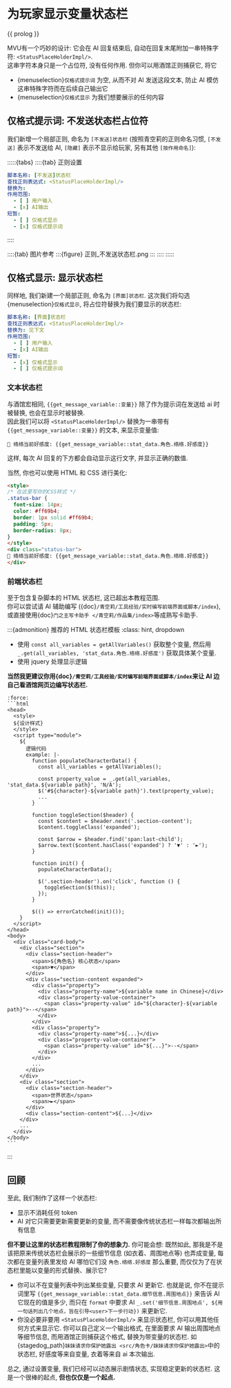# 为玩家显示变量状态栏

{{ prolog }}

MVU有一个巧妙的设计: 它会在 AI 回复结束后, 自动在回复末尾附加一串特殊字符: `<StatusPlaceHolderImpl/>`. \
这串字符本身只是一个占位符, 没有任何作用. 但你可以用酒馆正则捕获它, 将它

- {menuselection}`仅格式提示词` 为空, 从而不对 AI 发送这段文本, 防止 AI 模仿这串特殊字符而在后续自己输出它
- {menuselection}`仅格式显示` 为我们想要展示的任何内容

## 仅格式提示词: 不发送状态栏占位符

我们新增一个局部正则, 命名为 `[不发送]状态栏` (按照青空莉的正则命名习惯, `[不发送]` 表示不发送给 AI, `[隐藏]` 表示不显示给玩家, 另有其他 `[按作用命名]`):

:::::{tabs}
::::{tab} 正则设置

```yaml
脚本名称: [不发送]状态栏
查找正则表达式: <StatusPlaceHolderImpl/>
替换为:
作用范围:
  - [ ] 用户输入
  - [x] AI输出
短暂:
  - [ ] 仅格式显示
  - [x] 仅格式提示词
```

::::

::::{tab} 图片参考
:::{figure} 正则_不发送状态栏.png
:::
::::
:::::

## 仅格式显示: 显示状态栏

同样地, 我们新建一个局部正则, 命名为 `[界面]状态栏`. 这次我们将勾选 {menuselection}`仅格式显示`, 将占位符替换为我们要显示的状态栏:

```yaml
脚本名称: [界面]状态栏
查找正则表达式: <StatusPlaceHolderImpl/>
替换为: 见下文
作用范围:
  - [ ] 用户输入
  - [x] AI输出
短暂:
  - [x] 仅格式显示
  - [ ] 仅格式提示词
```

### 文本状态栏

与酒馆宏相同, `{{get_message_variable::变量}}` 除了作为提示词在发送给 ai 时被替换, 也会在显示时被替换. \
因此我们可以将 `<StatusPlaceHolderImpl/>` 替换为一串带有 `{{get_message_variable::变量}}` 的文本, 来显示变量值:

```text
💖 络络当前好感度: {{get_message_variable::stat_data.角色.络络.好感度}}
```

这样, 每次 AI 回复的下方都会自动显示这行文字, 并显示正确的数值.

当然, 你也可以使用 HTML 和 CSS 进行美化:

```html
<style>
/* 在这里写你的CSS样式 */
.status-bar {
  font-size: 14px;
  color: #ff69b4;
  border: 1px solid #ff69b4;
  padding: 5px;
  border-radius: 8px;
}
</style>
<div class="status-bar">
💖 络络当前好感度: {{get_message_variable::stat_data.角色.络络.好感度}}
</div>
```

### 前端状态栏

至于包含复杂脚本的 HTML 状态栏, 这已超出本教程范围. \
你可以尝试请 AI 辅助编写 ({doc}`/青空莉/工具经验/实时编写前端界面或脚本/index`), 或直接使用{doc}`门之主写卡助手 </青空莉/作品集/index>`等成熟写卡助手.

:::{admonition} 推荐的 HTML 状态栏模板
:class: hint, dropdown

- 使用 `const all_variables = getAllVariables()` 获取整个变量, 然后用 `_.get(all_variables, 'stat_data.角色.络络.好感度')` 获取具体某个变量.
- 使用 jquery 处理显示逻辑

**当然我更建议你用{doc}`/青空莉/工具经验/实时编写前端界面或脚本/index`来让 AI 边自己看酒馆网页边编写状态栏.**

````{code-block} html
:force:
```html
<head>
  <style>
  ${设计样式}
  </style>
  <script type="module">
    ${
      逻辑代码
      example: |-
        function populateCharacterData() {
          const all_variables = getAllVariables();

          const property_value = _.get(all_variables, 'stat_data.${variable path}', 'N/A');
          $('#${character}-${variable path}').text(property_value);
          ...
        }

        function toggleSection($header) {
          const $content = $header.next('.section-content');
          $content.toggleClass('expanded');

          const $arrow = $header.find('span:last-child');
          $arrow.text($content.hasClass('expanded') ? '▼' : '►');
        }

        function init() {
          populateCharacterData();

          $('.section-header').on('click', function () {
            toggleSection($(this));
          });
        }

        $(() => errorCatched(init)());
    }
  </script>
</head>
<body>
  <div class="card-body">
    <div class="section">
      <div class="section-header">
        <span>${角色名} 核心状态</span>
        <span>▼</span>
      </div>
      <div class="section-content expanded">
        <div class="property">
          <div class="property-name">${variable name in Chinese}</div>
          <div class="property-value-container">
            <span class="property-value" id="${character}-${variable path}">--</span>
          </div>
        </div>
        <div class="property">
          <div class="property-name">${...}</div>
          <div class="property-value-container">
            <span class="property-value" id="${...}">--</span>
          </div>
        </div>
        ...
      </div>
    </div>
    <div class="section">
      <div class="section-header">
        <span>世界状态</span>
        <span>►</span>
      </div>
      <div class="section-content">${...}</div>
    </div>
    ...
  </div>
</body>
```
````

:::

## 回顾

至此, 我们制作了这样一个状态栏:

- 显示不消耗任何 token
- AI 对它只需要更新需要更新的变量, 而不需要像传统状态栏一样每次都输出所有信息

**但不要让这里的状态栏教程限制了你的想象力.** 你可能会想: 既然如此, 那我是不是该把原来传统状态栏会展示的一些细节信息 (如衣着、周围地点等) 也弄成变量, 每次都在变量列表里发给 AI 哪怕它们没 `角色.络络.好感度` 那么重要, 而仅仅为了在状态栏里能以变量的形式替换、展示它?

- 你可以不在变量列表中列出某些变量, 只要求 AI 更新它. 也就是说, 你不在提示词里写 `{{get_message_variable::stat_data.细节信息.周围地点}}` 来告诉 AI 它现在的值是多少, 而只在 `format` 中要求 AI `_.set('细节信息.周围地点', ${用一句话列出几个地点，旨在引导<user>下一步行动})` 来更新它.
- 你没必要非要用 `<StatusPlaceHolderImpl/>` 来显示状态栏, 你可以用其他任何方式来显示它. 你可以自己定义一个输出格式, 在里面要求 AI 输出周围地点等细节信息, 而用酒馆正则捕获这个格式, 替换为带变量的状态栏. 如{stagedog_path}`妹妹请求你保护她露出 <src/角色卡/妹妹请求你保护她露出>`中的状态栏, 好感度等来自变量, 衣着等来自 ai 本次输出.

总之, 通过设置变量, 我们已经可以动态展示剧情状态, 实现稳定更新的状态栏. 这是一个很棒的起点, **但也仅仅是一个起点.**
